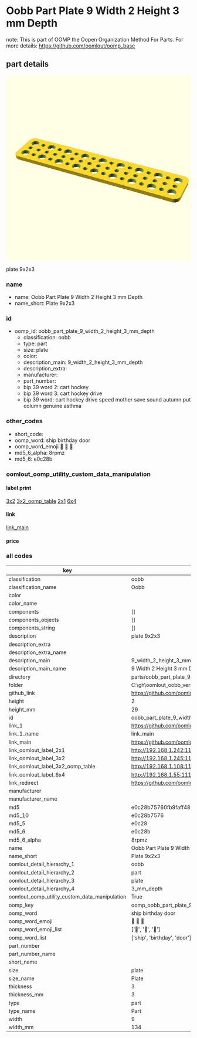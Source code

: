 # Oobb Part Plate 9 Width 2 Height 3 mm Depth  

note: This is part of OOMP the Oopen Organization Method For Parts. For more details: https://github.com/oomlout/oomp_base

##  part details
  

[![](3dpr.png)](3dpr.png)

plate 9x2x3



### name
* name: Oobb Part Plate 9 Width 2 Height 3 mm Depth
* name_short: Plate 9x2x3 
### id
* oomp_id: oobb_part_plate_9_width_2_height_3_mm_depth
  * classification: oobb
  * type: part
  * size: plate
  * color: 
  * description_main: 9_width_2_height_3_mm_depth
  * description_extra: 
  * manufacturer: 
  * part_number: 
  * bip 39 word 2: cart hockey
  * bip 39 word 3: cart hockey drive
  * bip 39 word: cart hockey drive speed mother save sound autumn put column genuine asthma

### other_codes
* short_code: 
* oomp_word: ship birthday door
* oomp_word_emoji :ship: :birthday: :door:
* md5_6_alpha: 8rpmz
* md5_6: e0c28b






### oomlout_oomp_utility_custom_data_manipulation
#### label print
[3x2](http://192.168.1.245:1112/?label=oomp%208rpmz)
[3x2_oomp_table](http://192.168.1.108:1112/?label=oomp%208rpmz)
[2x1](http://192.168.1.242:1112/?label=oomp%208rpmz)
[6x4](http://192.168.1.55:1112/?label=oomp%208rpmz)    

#### link

[link_main](https://github.com/oomlout/oomlout_oobb_version_4_generated_parts/tree/main/navigation_oomp/oobb/part/plate/9_width_2_height_3_mm_depth/part)                              

#### price







### all codes 
| key | value |  
| --- | --- |  
| classification | oobb |  
| classification_name | Oobb |  
| color |  |  
| color_name |  |  
| components | [] |  
| components_objects | [] |  
| components_string | [] |  
| description | plate 9x2x3 |  
| description_extra |  |  
| description_extra_name |  |  
| description_main | 9_width_2_height_3_mm_depth |  
| description_main_name | 9 Width 2 Height 3 mm Depth |  
| directory | parts/oobb_part_plate_9_width_2_height_3_mm_depth |  
| folder | C:\gh\oomlout_oobb_version_4_generated_parts\parts\oobb_part_plate_9_width_2_height_3_mm_depth |  
| github_link | https://github.com/oomlout/oomlout_oomp_part_src/tree/main/parts/oobb_part_plate_9_width_2_height_3_mm_depth |  
| height | 2 |  
| height_mm | 29 |  
| id | oobb_part_plate_9_width_2_height_3_mm_depth |  
| link_1 | https://github.com/oomlout/oomlout_oobb_version_4_generated_parts/tree/main/navigation_oomp/oobb/part/plate/9_width_2_height_3_mm_depth/part |  
| link_1_name | link_main |  
| link_main | https://github.com/oomlout/oomlout_oobb_version_4_generated_parts/tree/main/navigation_oomp/oobb/part/plate/9_width_2_height_3_mm_depth/part |  
| link_oomlout_label_2x1 | http://192.168.1.242:1112/?label=oomp%208rpmz |  
| link_oomlout_label_3x2 | http://192.168.1.245:1112/?label=oomp%208rpmz |  
| link_oomlout_label_3x2_oomp_table | http://192.168.1.108:1112/?label=oomp%208rpmz |  
| link_oomlout_label_6x4 | http://192.168.1.55:1112/?label=oomp%208rpmz |  
| link_redirect | https://github.com/oomlout/oomlout_oobb_version_4_generated_parts/tree/main/parts/oobb_plate_09_02_03 |  
| manufacturer |  |  
| manufacturer_name |  |  
| md5 | e0c28b75760fb9faff481d10869b1918 |  
| md5_10 | e0c28b7576 |  
| md5_5 | e0c28 |  
| md5_6 | e0c28b |  
| md5_6_alpha | 8rpmz |  
| name | Oobb Part Plate 9 Width 2 Height 3 mm Depth |  
| name_short | Plate 9x2x3  |  
| oomlout_detail_hierarchy_1 | oobb |  
| oomlout_detail_hierarchy_2 | part |  
| oomlout_detail_hierarchy_3 | plate |  
| oomlout_detail_hierarchy_4 | 3_mm_depth |  
| oomlout_oomp_utility_custom_data_manipulation | True |  
| oomp_key | oomp_oobb_part_plate_9_width_2_height_3_mm_depth |  
| oomp_word | ship birthday door |  
| oomp_word_emoji | :ship: :birthday: :door: |  
| oomp_word_emoji_list | [':ship:', ':birthday:', ':door:'] |  
| oomp_word_list | ['ship', 'birthday', 'door'] |  
| part_number |  |  
| part_number_name |  |  
| short_name |  |  
| size | plate |  
| size_name | Plate |  
| thickness | 3 |  
| thickness_mm | 3 |  
| type | part |  
| type_name | Part |  
| width | 9 |  
| width_mm | 134 |  
